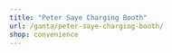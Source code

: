 ```yaml
---
title: "Peter Saye Charging Booth"
url: /ganta/peter-saye-charging-booth/
shop: convenience
---
```

